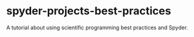 # spyder-projects-best-practices
A tutorial about using scientific programming best practices and Spyder.
